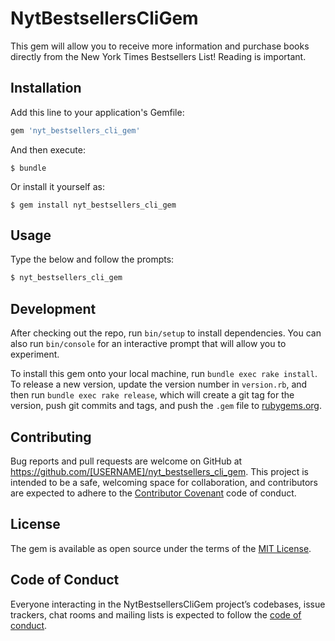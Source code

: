# NytBestsellersCliGem

This gem will allow you to receive more information and purchase books directly from the New York Times Bestsellers List! Reading is important.

## Installation

Add this line to your application's Gemfile:

```ruby
gem 'nyt_bestsellers_cli_gem'
```

And then execute:

    $ bundle

Or install it yourself as:

    $ gem install nyt_bestsellers_cli_gem

## Usage

Type the below and follow the prompts:

  ```ruby
  $ nyt_bestsellers_cli_gem
  ```
## Development

After checking out the repo, run `bin/setup` to install dependencies. You can also run `bin/console` for an interactive prompt that will allow you to experiment.

To install this gem onto your local machine, run `bundle exec rake install`. To release a new version, update the version number in `version.rb`, and then run `bundle exec rake release`, which will create a git tag for the version, push git commits and tags, and push the `.gem` file to [rubygems.org](https://rubygems.org).

## Contributing

Bug reports and pull requests are welcome on GitHub at https://github.com/[USERNAME]/nyt_bestsellers_cli_gem. This project is intended to be a safe, welcoming space for collaboration, and contributors are expected to adhere to the [Contributor Covenant](http://contributor-covenant.org) code of conduct.

## License

The gem is available as open source under the terms of the [MIT License](https://opensource.org/licenses/MIT).

## Code of Conduct

Everyone interacting in the NytBestsellersCliGem project’s codebases, issue trackers, chat rooms and mailing lists is expected to follow the [code of conduct](https://github.com/[USERNAME]/nyt_bestsellers_cli_gem/blob/master/CODE_OF_CONDUCT.md).
